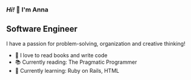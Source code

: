 ###  _Hi!_ 👋  I'm Anna

## Software Engineer

I have a passion for problem-solving, organization and creative thinking!

- 🌟 I love to read books and write code
- 📚 Currently reading: The Pragmatic Programmer
- 🌱 Currently learning: Ruby on Rails, HTML

<!--
**annatoman/annatoman** is a ✨ _special_ ✨ repository because its `README.md` (this file) appears on your GitHub profile.

Here are some ideas to get you started:

- 🔭 I’m currently working on ...
- 🌱 I’m currently learning ...
- 👯 I’m looking to collaborate on ...
- 🤔 I’m looking for help with ...
- 💬 Ask me about ...
- 📫 How to reach me: ...
- 😄 Pronouns: ...
- ⚡ Fun fact: ...
-->
